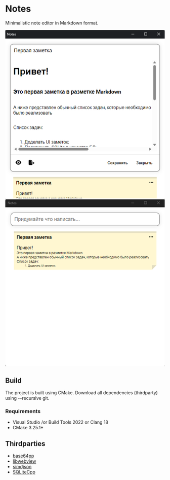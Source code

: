 # Notes

Minimalistic note editor in Markdown format.

![media-1](media/notes-1.png)
![media-2](media/notes-2.png)

## Build

The project is built using CMake. 
Download all dependencies (thirdparty) using --recursive git.

### Requirements

- Visual Studio /or Build Tools 2022 or Clang 18
- CMake 3.25.1+

## Thirdparties

- [base64pp](https://github.com/matheusgomes28/base64pp)
- [libwebview](https://github.com/a3st/libwebview)
- [simdjson](https://github.com/simdjson/simdjson)
- [SQLiteCpp](https://github.com/SRombauts/SQLiteCpp)